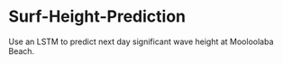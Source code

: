 # Surf-Height-Prediction
Use an LSTM to predict next day significant wave height at Mooloolaba Beach.
